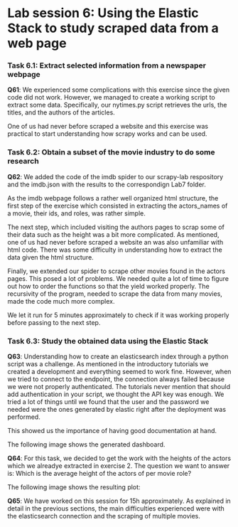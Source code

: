 # Lab session 6: Using the Elastic Stack to study scraped data from a web page

### Task 6.1: Extract selected information from a newspaper webpage

**Q61**: We experienced some complications with this exercise since the given code did not work. However, we managed to create 
a working script to extract some data. Specifically, our nytimes.py script retrieves the urls, the titles, and 
the authors of the articles.

One of us had never before scraped a website and this exercise was practical to start understanding how scrapy works and 
can be used. 


### Task 6.2: Obtain a subset of the movie industry to do some research

**Q62**: We added the code of the imdb spider to our scrapy-lab respository and the imdb.json with the results 
to the correspondign Lab7 folder.

As the imdb webpage follows a rather well organized html structure, the first step of the exercise which consisted
in extracting the actors_names of a movie, their ids, and roles, was rather simple.

The next step, which included visiting the authors pages to scrap some of their data such as the height was a bit more complicated.
As mentioned, one of us had never before scraped a website an was also unfamiliar with html code. There was some difficulty
in understanding how to extract the data given the html structure. 

Finally, we extended our spider to scrape other movies found in the actors pages. This posed a lot of problems.
We needed quite a lot of time to figure out how to order the functions so that the yield worked properly. 
The recursivity of the program, needed to scrape the data from many movies, made the code much more complex.

We let it run for 5 minutes approximately to check if it was working properly before passing to the next step.


### Task 6.3: Study the obtained data using the Elastic Stack

**Q63**: Understanding how to create an elasticsearch index through a python script was a challenge. 
As mentioned in the introductory tutorials we created a development and everything seemed to work fine. 
However, when we tried to connect to the endpoint, the connection always failed because we were not properly authenticated. 
The tutorials never mention that should add authentication in your script, we thought the API key was enough. 
We tried a lot of things until we found that the user and the password we needed were the ones generated by elastic right after 
the deployment was performed. 

This showed us the importance of having good documentation at hand.

The following image shows the generated dashboard. 

**Q64**: For this task, we decided to get the work with the heights of the actors which we alreadye extracted in exercise 2. 
The question we want to answer is: Which is the average height of the actors of per movie role?

The following image shows the resulting plot:


**Q65**: We have worked on this session for 15h approximately. As explained in detail in the previous sections, 
the main difficulties experienced were with the elasticsearch connection and the scraping of multiple movies. 

